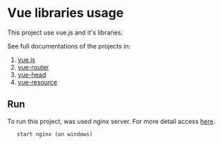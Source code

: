 # Vue libraries usage
This project use vue.js and it's libraries.

See full documentations of the projects in:

1. [vue.js](https://vuejs.org/)
2. [vue-router](https://github.com/vuejs/vue-router)
3. [vue-head](https://github.com/ktquez/vue-head)
4. [vue-resource](https://github.com/pagekit/vue-resource)

## Run
To run this project, was used nginx server. For more detail access [here](https://nginx.org/).

```
   start nginx (on windows)
```